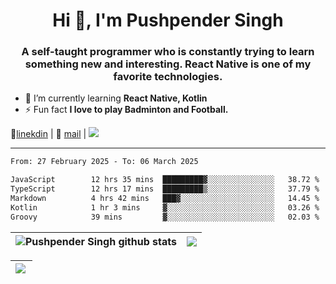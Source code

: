 <h1 align="center">Hi 👋, I'm Pushpender Singh</h1>
<h3 align="center">A self-taught programmer who is constantly trying to learn something new and interesting. React Native is one of my favorite technologies.</h3>

- 🌱 I’m currently learning **React Native, Kotlin**
- ⚡ Fun fact **I love to play Badminton and Football.**

👔[linekdin](https://www.linkedin.com/in/pushpender-singh-240061202/) | 📧 [mail](mailto:pushpendersingh694@gmail.com) | 
<a href="https://github.com/pushpender-singh-ap/pushpender-singh-ap">
    <img src="https://komarev.com/ghpvc/?username=pushpender-singh-ap&style=for-the-badge">
</a>


---

<!--START_SECTION:waka-->

```txt
From: 27 February 2025 - To: 06 March 2025

JavaScript        12 hrs 35 mins  █████████▓░░░░░░░░░░░░░░░   38.72 %
TypeScript        12 hrs 17 mins  █████████▒░░░░░░░░░░░░░░░   37.79 %
Markdown          4 hrs 42 mins   ███▓░░░░░░░░░░░░░░░░░░░░░   14.45 %
Kotlin            1 hr 3 mins     ▓░░░░░░░░░░░░░░░░░░░░░░░░   03.26 %
Groovy            39 mins         ▓░░░░░░░░░░░░░░░░░░░░░░░░   02.03 %
```

<!--END_SECTION:waka-->


| <a><img align="center" src="https://github-readme-stats-iota-ecru-15.vercel.app/api?username=pushpender-singh-ap&show_icons=true&include_all_commits=true&theme=buefy&hide_border=true" alt="Pushpender Singh github stats" /></a> | <a><img align="center" src="https://github-readme-stats-iota-ecru-15.vercel.app/api/top-langs/?username=pushpender-singh-ap&layout=compact&theme=buefy&hide_border=true" /></a> |
| ------------- | ------------- |

| <a> <img align="left" src="https://github-readme-streak-stats.herokuapp.com/?user=pushpender-singh-ap" /></br> </a> |
| ------------- |
